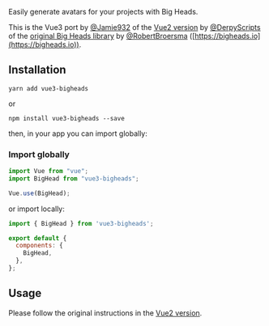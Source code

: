 Easily generate avatars for your projects with Big Heads.

This is the Vue3 port by [@Jamie932](https://github.com/Jamie932) of the [Vue2 version](https://github.com/DerpyScripts/vue-bigheads) by [@DerpyScripts](https://github.com/DerpyScripts) of the [original Big Heads library](https://github.com/RobertBroersma/bigheads) by [@RobertBroersma](https://github.com/RobertBroersma) ([https://bigheads.io](https://bigheads.io)).

## Installation

```shell
yarn add vue3-bigheads
```

or

```shell
npm install vue3-bigheads --save
```

then, in your app you can import globally:

### Import globally

```javascript
import Vue from "vue";
import BigHead from "vue3-bigheads";

Vue.use(BigHead);
```

or import locally:

```javascript
import { BigHead } from 'vue3-bigheads';

export default {
  components: {
    BigHead,
  },
};
```

## Usage

Please follow the original instructions in the [Vue2 version](https://github.com/DerpyScripts/vue-bigheads).
